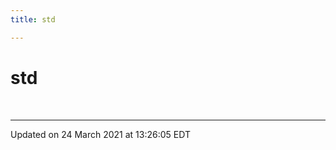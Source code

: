 ```yaml
---
title: std

---
```


# std

<br>







-------------------------------

Updated on 24 March 2021 at 13:26:05 EDT
